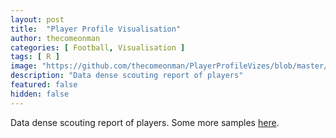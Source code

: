 ```yaml
---
layout: post
title:  "Player Profile Visualisation"
author: thecomeonman
categories: [ Football, Visualisation ]
tags: [ R ]
image: "https://github.com/thecomeonman/PlayerProfileVizes/blob/master/2020-08-18_CityWingers_Sane_Mahrez_Torres/Mahrez.png?raw=true"
description: "Data dense scouting report of players"
featured: false
hidden: false
---
```


Data dense scouting report of players. Some more samples [here](https://github.com/thecomeonman/PlayerProfileVizes).